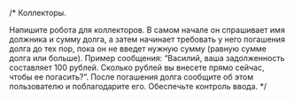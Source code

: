 /* Коллекторы.

Напишите робота для коллекторов. В самом начале он спрашивает имя должника и сумму долга, а затем начинает требовать у него погашения долга до тех пор,
пока он не введет нужную сумму (равную сумме долга или больше).
Пример сообщения: “Василий, ваша задолженность составляет 100 рублей. Сколько рублей вы внесете прямо сейчас, чтобы ее погасить?”.
После погашения долга сообщите об этом пользователю и поблагодарите его. Обеспечьте контроль ввода.
*/